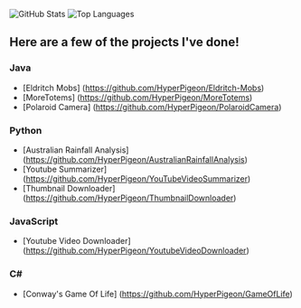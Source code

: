 
<!--
**HyperPigeon/HyperPigeon** is a ✨ _special_ ✨ repository because its `README.md` (this file) appears on your GitHub profile.

Here are some ideas to get you started:

- 🔭 I’m currently working on ...
- 🌱 I’m currently learning ...
- 👯 I’m looking to collaborate on ...
- 🤔 I’m looking for help with ...
- 💬 Ask me about ...
- 📫 How to reach me: ...
- 😄 Pronouns: ...
- ⚡ Fun fact: ...
-->

![GitHub Stats](https://github-readme-stats.vercel.app/api?username=HyperPigeon&theme=radical&show_icons=true)
![Top Languages](https://github-readme-stats.vercel.app/api/top-langs/?username=HyperPigeon&theme=radical&show_icons=true)

## Here are a few of the projects I've done!

### Java
- [Eldritch Mobs] (https://github.com/HyperPigeon/Eldritch-Mobs)
- [MoreTotems] (https://github.com/HyperPigeon/MoreTotems)
- [Polaroid Camera] (https://github.com/HyperPigeon/PolaroidCamera) 

### Python
- [Australian Rainfall Analysis] (https://github.com/HyperPigeon/AustralianRainfallAnalysis)
- [Youtube Summarizer] (https://github.com/HyperPigeon/YouTubeVideoSummarizer)
- [Thumbnail Downloader] (https://github.com/HyperPigeon/ThumbnailDownloader)

### JavaScript
- [Youtube Video Downloader] (https://github.com/HyperPigeon/YoutubeVideoDownloader)

### C#
- [Conway's Game Of Life] (https://github.com/HyperPigeon/GameOfLife)
